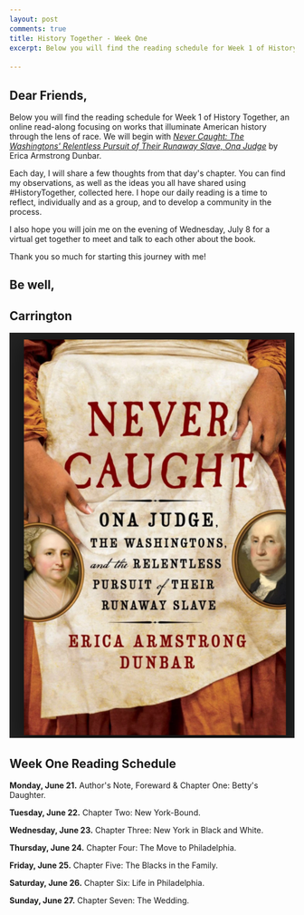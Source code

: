 ```yaml
---
layout: post
comments: true
title: History Together - Week One
excerpt: Below you will find the reading schedule for Week 1 of History Together, an online read-along focusing on works that illuminate American history through the lens of race. We will begin with Never Caught - The Washingtons' Relentless Pursuit of Their Runaway Slave, Ona Judge by Erica Armstrong Dunbar.

---
```


## Dear Friends,

Below you will find the reading schedule for Week 1 of History Together, an online read-along focusing on works that illuminate American history through the lens of race. We will begin with [*Never Caught: The Washingtons' Relentless Pursuit of Their Runaway Slave, Ona Judge*](http://ericaarmstrongdunbar.com/nevercaught-ericaarmstrongdunbar) by Erica Armstrong Dunbar. 

Each day, I will share a few thoughts from that day's chapter. You can find my observations, as well as the ideas you all have shared using #HistoryTogether, collected here. I hope our daily reading is a time to reflect, individually and as a group, and to develop a community in the process.

I also hope you will join me on the evening of Wednesday, July 8 for a virtual get together to meet and talk to each other about the book.

Thank you so much for starting this journey with me!

## Be well,
## Carrington

![Never Caught](https://raw.githubusercontent.com/lcobrion/lcobrion.github.io/master/images/screen-shot-2017-02-16-at-11-19-43-pm.png)

## Week One Reading Schedule

**Monday, June 21.** Author's Note, Foreward & Chapter One: Betty's Daughter.

**Tuesday, June 22.** Chapter Two: New York-Bound.

**Wednesday, June 23.** Chapter Three: New York in Black and White.

**Thursday, June 24.** Chapter Four: The Move to Philadelphia.

**Friday, June 25.** Chapter Five: The Blacks in the Family.

**Saturday, June 26.** Chapter Six: Life in Philadelphia.

**Sunday, June 27.** Chapter Seven: The Wedding.
